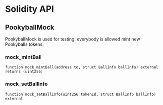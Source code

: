 # Solidity API

## PookyballMock

PookyballMock is used for testing: everybody is allowed mint new Pookyballs  tokens.

### mock_mintBall

```solidity
function mock_mintBall(address to, struct BallInfo ballInfo) external returns (uint256)
```

### mock_setBallInfo

```solidity
function mock_setBallInfo(uint256 tokenId, struct BallInfo ballInfo) external
```

